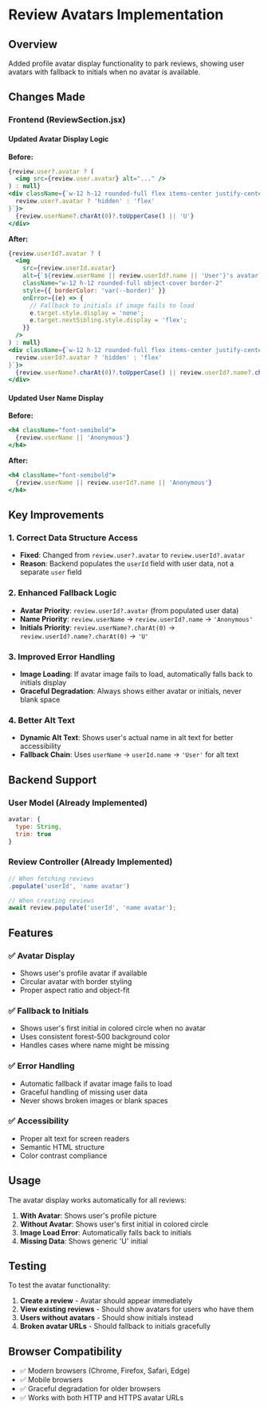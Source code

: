 # Review Avatars Implementation

## Overview
Added profile avatar display functionality to park reviews, showing user avatars with fallback to initials when no avatar is available.

## Changes Made

### Frontend (ReviewSection.jsx)

#### Updated Avatar Display Logic
**Before:**
```jsx
{review.user?.avatar ? (
  <img src={review.user.avatar} alt="..." />
) : null}
<div className={`w-12 h-12 rounded-full flex items-center justify-center font-semibold text-white ${
  review.user?.avatar ? 'hidden' : 'flex'
}`}>
  {review.userName?.charAt(0)?.toUpperCase() || 'U'}
</div>
```

**After:**
```jsx
{review.userId?.avatar ? (
  <img 
    src={review.userId.avatar} 
    alt={`${review.userName || review.userId?.name || 'User'}'s avatar`}
    className="w-12 h-12 rounded-full object-cover border-2"
    style={{ borderColor: 'var(--border)' }}
    onError={(e) => {
      // Fallback to initials if image fails to load
      e.target.style.display = 'none';
      e.target.nextSibling.style.display = 'flex';
    }}
  />
) : null}
<div className={`w-12 h-12 rounded-full flex items-center justify-center font-semibold text-white ${
  review.userId?.avatar ? 'hidden' : 'flex'
}`}>
  {review.userName?.charAt(0)?.toUpperCase() || review.userId?.name?.charAt(0)?.toUpperCase() || 'U'}
</div>
```

#### Updated User Name Display
**Before:**
```jsx
<h4 className="font-semibold">
  {review.userName || 'Anonymous'}
</h4>
```

**After:**
```jsx
<h4 className="font-semibold">
  {review.userName || review.userId?.name || 'Anonymous'}
</h4>
```

## Key Improvements

### 1. Correct Data Structure Access
- **Fixed**: Changed from `review.user?.avatar` to `review.userId?.avatar`
- **Reason**: Backend populates the `userId` field with user data, not a separate `user` field

### 2. Enhanced Fallback Logic
- **Avatar Priority**: `review.userId?.avatar` (from populated user data)
- **Name Priority**: `review.userName` → `review.userId?.name` → `'Anonymous'`
- **Initials Priority**: `review.userName?.charAt(0)` → `review.userId?.name?.charAt(0)` → `'U'`

### 3. Improved Error Handling
- **Image Loading**: If avatar image fails to load, automatically falls back to initials display
- **Graceful Degradation**: Always shows either avatar or initials, never blank space

### 4. Better Alt Text
- **Dynamic Alt Text**: Shows user's actual name in alt text for better accessibility
- **Fallback Chain**: Uses `userName` → `userId.name` → `'User'` for alt text

## Backend Support

### User Model (Already Implemented)
```javascript
avatar: {
  type: String,
  trim: true
}
```

### Review Controller (Already Implemented)
```javascript
// When fetching reviews
.populate('userId', 'name avatar')

// When creating reviews
await review.populate('userId', 'name avatar');
```

## Features

### ✅ Avatar Display
- Shows user's profile avatar if available
- Circular avatar with border styling
- Proper aspect ratio and object-fit

### ✅ Fallback to Initials
- Shows user's first initial in colored circle when no avatar
- Uses consistent forest-500 background color
- Handles cases where name might be missing

### ✅ Error Handling
- Automatic fallback if avatar image fails to load
- Graceful handling of missing user data
- Never shows broken images or blank spaces

### ✅ Accessibility
- Proper alt text for screen readers
- Semantic HTML structure
- Color contrast compliance

## Usage

The avatar display works automatically for all reviews:

1. **With Avatar**: Shows user's profile picture
2. **Without Avatar**: Shows user's first initial in colored circle
3. **Image Load Error**: Automatically falls back to initials
4. **Missing Data**: Shows generic 'U' initial

## Testing

To test the avatar functionality:

1. **Create a review** - Avatar should appear immediately
2. **View existing reviews** - Should show avatars for users who have them
3. **Users without avatars** - Should show initials instead
4. **Broken avatar URLs** - Should fallback to initials gracefully

## Browser Compatibility

- ✅ Modern browsers (Chrome, Firefox, Safari, Edge)
- ✅ Mobile browsers
- ✅ Graceful degradation for older browsers
- ✅ Works with both HTTP and HTTPS avatar URLs
